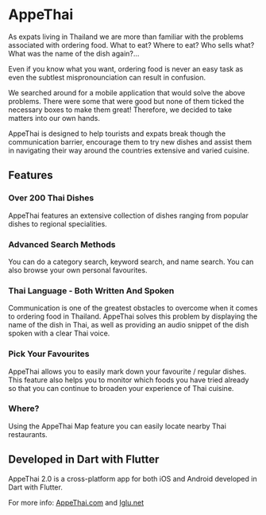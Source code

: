 # AppeThai

As expats living in Thailand we are more than familiar with the problems associated with ordering food. What to eat? Where to eat? Who sells what? What was the name of the dish again?…

Even if you know what you want, ordering food is never an easy task as even the subtlest mispronounciation can result in confusion.

We searched around for a mobile application that would solve the above problems. There were some that were good but none of them ticked the necessary boxes to make them great! Therefore, we decided to take matters into our own hands.

AppeThai is designed to help tourists and expats break though the communication barrier, encourage them to try new dishes and assist them in navigating their way around the countries extensive and varied cuisine.

## Features

### Over 200 Thai Dishes
AppeThai features an extensive collection of dishes ranging from popular dishes to regional specialities.

### Advanced Search Methods
You can do a category search, keyword search, and name search. You can also browse your own personal favourites.

### Thai Language - Both Written And Spoken
Communication is one of the greatest obstacles to overcome when it comes to ordering food in Thailand. AppeThai solves this problem by displaying the name of the dish in Thai, as well as providing an audio snippet of the dish spoken with a clear Thai voice.

### Pick Your Favourites
AppeThai allows you to easily mark down your favourite / regular dishes. This feature also helps you to monitor which foods you have tried already so that you can continue to broaden your experience of Thai cuisine.

### Where?
Using the AppeThai Map feature you can easily locate nearby Thai restaurants.

## Developed in Dart with Flutter
AppeThai 2.0 is a cross-platform app for both iOS and Android developed in Dart with Flutter.

For more info: [AppeThai.com](https://appethai.com/) and [Iglu.net](https://iglu.net)